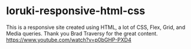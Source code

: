 # loruki-responsive-html-css

This is a responsive site created using HTML, a lot of CSS, Flex, Grid, and Media queries. Thank you Brad Traversy for the great content. https://www.youtube.com/watch?v=p0bGHP-PXD4

